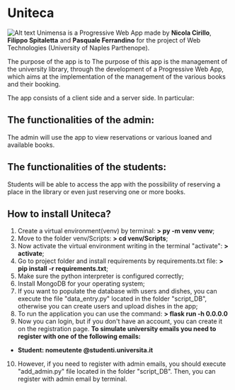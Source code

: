 # Uniteca
![Alt text](static/images/Logo.jpg "Logo Uniteca")
 Unimensa is a Progressive Web App made by **Nicola Cirillo**, **Filippo Spitaletta** and **Pasquale Ferrandino** for the project of Web Technologies (University of Naples Parthenope).
 
 
The purpose of the app is to The purpose of this app is the management of the university library, through the development of a Progressive Web App, which aims at the implementation of the management of the various books and their booking.

The app consists of a client side and a server side. In particular:

## The functionalities of the admin:
The admin will use the app to view reservations or various loaned and available books.


## The functionalities of the students:
Students will be able to access the app with the possibility of reserving a place in the library or even just reserving one or more books.

## How to install Uniteca?
1. Create a virtual environment(venv) by terminal: **> py -m venv venv**;
2. Move to the folder venv/Scripts: **> cd venv/Scripts**;
3. Now activate the virtual environment writing in the terminal "activate": **> activate**;
4. Go to project folder and install requirements by requirements.txt file: **> pip install -r requirements.txt**;
5. Make sure the python interpreter is configured correctly;
6. Install MongoDB for your operating system;
7. If you want to populate the database with users and dishes, you can execute the file "data_entry.py" located in the folder "script_DB", otherwise you can create users and upload dishes in the app;
8. To run the application you can use the command: **> flask run -h 0.0.0.0**
9. Now you can login, but if you don't have an account, you can create it on the registration page. **To simulate university emails you need to register with one of the following emails:**
* **Student: nomeutente @studenti.universita.it**
10. However, if you need to register with admin emails, you should execute "add_admin.py" file located in the folder "script_DB". 
    Then, you can register with admin email by terminal.

